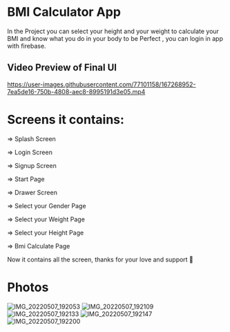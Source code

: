 # BMI Calculator App

In the Project you can select your height and your weight to calculate your BMI and know what you do in your body to be Perfect ,
you can login in app with firebase.

## Video Preview of Final UI

https://user-images.githubusercontent.com/77101158/167268952-7ea5de16-750b-4808-aec8-8995191d3e05.mp4

# Screens it contains:

=> Splash Screen

=> Login Screen

=> Signup Screen

=> Start Page

=> Drawer Screen

=> Select your Gender Page

=> Select your Weight Page

=> Select your Height Page

=> Bmi Calculate Page

Now it contains all the screen, thanks for your love and support 🙏

# Photos

![IMG_20220507_192053](https://user-images.githubusercontent.com/77101158/167269036-e6c27376-0638-40dc-a884-fdc82c0826d3.jpg)
![IMG_20220507_192109](https://user-images.githubusercontent.com/77101158/167269039-87472939-669c-4bd7-ad03-18b084653581.jpg)
![IMG_20220507_192133](https://user-images.githubusercontent.com/77101158/167269041-3dc7da05-b0b8-4e33-b07e-cb31f1c01376.jpg)
![IMG_20220507_192147](https://user-images.githubusercontent.com/77101158/167269044-cd00937c-396a-4de9-ba4c-62cac342f9a3.jpg)
![IMG_20220507_192200](https://user-images.githubusercontent.com/77101158/167269048-d56bfd05-eb24-4538-acb8-c17024fb6a09.jpg)
